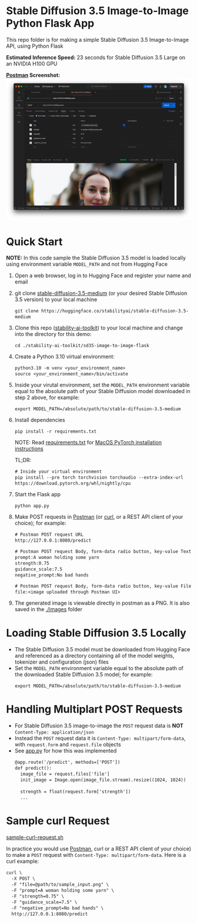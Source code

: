 # Stable Diffusion 3.5 Image-to-Image Python Flask App
This repo folder is for making a simple Stable Diffusion 3.5 Image-to-Image API, using Python Flask

**Estimated Inference Speed:** 23 seconds for Stable Diffusion 3.5 Large on an NVIDIA H100 GPU

**[Postman](https://www.postman.com/downloads/) Screenshot:**
![Postman Screenshot](./images/postman_screenshot.png)

# Quick Start

**NOTE:** In this code sample the Stable Diffusion 3.5 model is loaded locally using environment variable `MODEL_PATH` and not from Hugging Face

1. Open a web browser, log in to Hugging Face and register your name and email
2. git clone [stable-diffusion-3.5-medium](https://huggingface.co/stabilityai/stable-diffusion-3.5-medium) (or your desired Stable Diffusion 3.5 version) to your local machine
   ```
   git clone https://huggingface.co/stabilityai/stable-diffusion-3.5-medium
   ```
3. Clone this repo ([stability-ai-toolkit](../)) to your local machine and change into the directory for this demo:
   ```
   cd ./stability-ai-toolkit/sd35-image-to-image-flask
   ```
4. Create a Python 3.10 virtual environment:
   ```
   python3.10 -m venv <your_environment_name>
   source <your_environment_name>/bin/activate
   ```
5. Inside your virutal environment, set the `MODEL_PATH` environment variable equal to the absolute path of your Stable Diffusion model downloaded in step 2 above, for example:
   ```
   export MODEL_PATH=/absolute/path/to/stable-diffusion-3.5-medium
   ```
6. Install dependencies
   ```
   pip install -r requirements.txt
   ```

   NOTE: Read [requirements.txt](./requirements.txt) for
   [MacOS PyTorch installation instructions](https://developer.apple.com/metal/pytorch/)

   TL;DR:
   ```
   # Inside your virtual environment
   pip install --pre torch torchvision torchaudio --extra-index-url https://download.pytorch.org/whl/nightly/cpu
   ```
7. Start the Flask app
   ```
   python app.py
   ```
8. Make POST requests in [Postman](https://www.postman.com/downloads/) (or [curl](./sample-curl-request.sh), or a REST API client of your choice); for example:
   ```
   # Postman POST request URL
   http://127.0.0.1:8080/predict
   ```
   ```
   # Postman POST request Body, form-data radio button, key-value Text
   prompt:A woman holding some yarn
   strength:0.75
   guidance_scale:7.5
   negative_prompt:No bad hands
   ```
   ```
   # Postman POST request Body, form-data radio button, key-value File
   file:<image uploaded through Postman UI>
   ```
9. The generated image is viewable directly in postman as a PNG. It is also saved in the [./images](./images/) folder

# Loading Stable Diffusion 3.5 Locally
* The Stable Diffusion 3.5 model must be downloaded from Hugging Face and referenced as a directory containing all of the model weights, tokenizer and configuration (json) files
* Set the `MODEL_PATH` environment variable equal to the absolute path of the downloaded Stable Diffusion 3.5 model; for example:
  ```
  export MODEL_PATH=/absolute/path/to/stable-diffusion-3.5-medium
  ```

# Handling Multiplart POST Requests
* For Stable Diffusion 3.5 image-to-image the `POST` request data is **NOT** `Content-Type: application/json`
* Instead the `POST` request data it is `Content-Type: multipart/form-data`, with `request.form` and `request.file` objects
* See [app.py](./app.py) for how this was implemented
  ```
  @app.route('/predict', methods=['POST'])
  def predict():
    image_file = request.files['file']
    init_image = Image.open(image_file.stream).resize((1024, 1024))

    strength = float(request.form['strength'])
    ...
  ```

# Sample curl Request
[sample-curl-request.sh](./sample-curl-request.sh)

In practice you would use [Postman](https://www.postman.com/downloads/), curl or a REST API client of your choice) to make a `POST` request with `Content-Type: multipart/form-data`. Here is a curl example:
  ```
  curl \
    -X POST \
    -F "file=@path/to/sample_input.png" \
    -F "prompt=A woman holding some yarn" \
    -F "strength=0.75" \
    -F "guidance_scale=7.5" \
    -F "negative_prompt=No bad hands" \
    http://127.0.0.1:8080/predict
  ```
